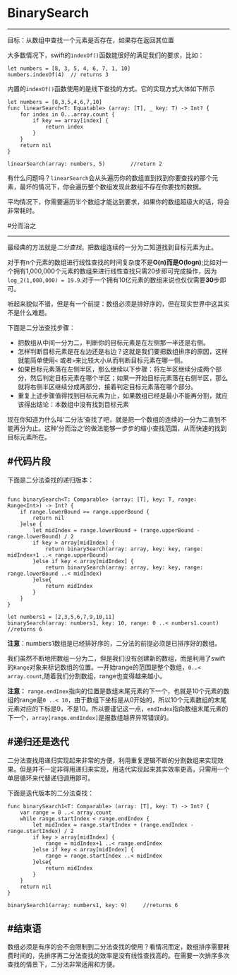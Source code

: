 ﻿# BinarySearch


---

目标：从数组中查找一个元素是否存在，如果存在返回其位置

大多数情况下，swift的`indexOf()`函数能很好的满足我们的要求，比如：

```
let numbers = [8, 3, 5, 4, 6, 7, 1, 10]
numbers.indexOf(4)  // returns 3
```

内置的`indexOf()`函数使用的是线下查找的方式，它的实现方式大体如下所示

```
let numbers = [8,3,5,4,6,7,10]
func linearSearch<T: Equatable> (array: [T], _ key: T) -> Int? {
    for index in 0...array.count {
        if key == array[index] {
            return index
        }
    }
    return nil
}

linearSearch(array: numbers, 5)        //return 2
```

有什么问题吗？`linearSearch`会从头遍历你的数组直到找到你要查找的那个元素，最坏的情况下，你会遍历整个数组发现此数组不存在你要找的数据。

平均情况下，你需要遍历半个数组才能达到要求，如果你的数组超级大的话，将会非常耗时。

#分而治之

---

最经典的方法就是*二分查找*，把数组连续的一分为二知道找到目标元素为止。

对于有n个元素的数组进行线性查找的时间复杂度不是**O(n)**而是**O(logn)**;比如对一个拥有1,000,000个元素的数组来进行线性查找只需20步即可完成操作，因为`log_2(1,000,000) = 19.9`.对于一个拥有10亿元素的数组来说也仅仅需要**30**步即可。

听起来貌似不错，但是有一个前提：数组必须是排好序的，但在现实世界中这其实不是什么难题。

下面是二分法查找步骤：

- 把数组从中间一分为二，判断你的目标元素是在左侧那一半还是右侧。
- 怎样判断目标元素是在左边还是右边？这就是我们要把数组排序的原因，这样就能简单使用`<` 或者`>`来比较大小从而判断目标元素在哪一侧。
- 如果目标元素落在左侧半区，那么继续以下步骤：将左半区继续分成两个部分，然后判定目标元素在哪个半区；如果一开始目标元素落在右侧半区，那么就将右侧半区继续分成两部分，接着判定目标元素落在哪个部分。
- 重复上述步骤值得找到目标元素为止，如果数组已经是最小不能再分割，就应该得出结论：本数组中没有找到目标元素

现在你知道为什么叫’二分法‘查找了吧，就是把一个数组的连续的一分为二直到不能再分为止。这种’分而治之‘的做法能够一步步的缩小查找范围，从而快速的找到目标元素所在。

#代码片段
---

下面是二分法查找的递归版本：
```

func binarySearch<T: Comparable> (array: [T], key: T, range: Range<Int>) -> Int? {
    if range.lowerBound >= range.upperBound {
        return nil
    }else {
        let midIndex = range.lowerBound + (range.upperBound - range.lowerBound) / 2
        if key > array[midIndex] {
            return binarySearch(array: array, key: key, range: midIndex+1 ..< range.upperBound)
        }else if key < array[midIndex] {
            return binarySearch(array: array, key: key, range: range.lowerBound ..< midIndex)
        }else{
            return midIndex
        }
    }
}

let numbers1 = [2,3,5,6,7,9,10,11]
binarySearch(array: numbers1, key: 10, range: 0 ..< numbers1.count)    //returns 6
```

**注意**：numbers1数组是已经排好序的，二分法的前提必须是已排序好的数组。

我们虽然不断地把数组一分为二，但是我们没有创建新的数组，而是利用了swift的`Range`对象来标记数组的位置。一开始range的范围是整个数组，`0..< array.count`,随着我们分割数组，range也变得越来越小。

**注意：** `range.endInex`指向的位置是数组末尾元素的下一个，也就是10个元素的数组的range是`0 ..< 10`，由于数组下坐标是从0开始的，所以10个元素数组的末尾元素对应的下标是9，不是10。所以要谨记这一点，`endIndex`指向数组末尾元素的下一个，`array[range.endIndex]`是报数组越界异常错误的。

#递归还是迭代
---

二分法查找用递归实现起来非常的方便，利用重复逻辑不断的分割数组来实现效果。但是并不一定非得用递归来实现，用迭代实现起来其实效率更高，只需用一个单层循环来代替递归调用即可。

下面是迭代版本的二分法查找：

```
func binarySearch1<T: Comparable> (array: [T], key: T) -> Int? {
    var range = 0 ..< array.count
    while range.startIndex < range.endIndex {
        let midIndex = range.startIndex + (range.endIndex - range.startIndex) / 2
        if key > array[midIndex] {
            range = midIndex+1 ..< range.endIndex
        }else if key < array[midIndex] {
            range = range.startIndex ..< midIndex
        }else{
            return midIndex
        }
    }
    return nil
}

binarySearch1(array: numbers1, key: 9)     //returns 6

```

#结束语
---
数组必须是有序的会不会限制到二分法查找的使用？看情况而定，数组排序需要耗费时间的，先排序再二分法查找的效率是没有线性查找高的。在需要一次排序多次查找的情景下，二分法非常适用和方便。










